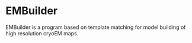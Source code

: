 # EMBuilder
EMBuilder is a program based on template matching for model building of high resolution cryoEM maps.
